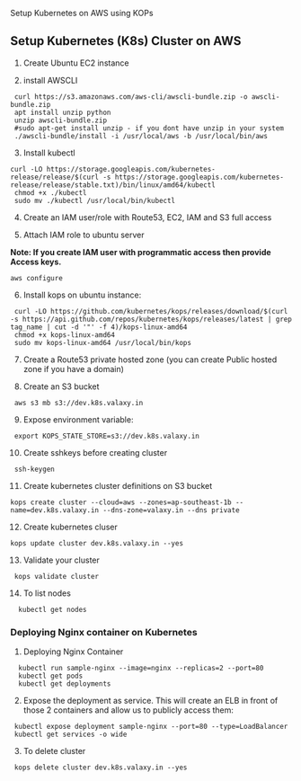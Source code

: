 Setup Kubernetes on AWS using KOPs

## Setup Kubernetes (K8s) Cluster on AWS

1. Create Ubuntu EC2 instance

2. install AWSCLI
```
 curl https://s3.amazonaws.com/aws-cli/awscli-bundle.zip -o awscli-bundle.zip
 apt install unzip python
 unzip awscli-bundle.zip
 #sudo apt-get install unzip - if you dont have unzip in your system
 ./awscli-bundle/install -i /usr/local/aws -b /usr/local/bin/aws
```
3. Install kubectl
```
curl -LO https://storage.googleapis.com/kubernetes-release/release/$(curl -s https://storage.googleapis.com/kubernetes-release/release/stable.txt)/bin/linux/amd64/kubectl
 chmod +x ./kubectl
 sudo mv ./kubectl /usr/local/bin/kubectl
```


4. Create an IAM user/role with Route53, EC2, IAM and S3 full access

5. Attach IAM role to ubuntu server

**Note: If you create IAM user with programmatic access then provide Access keys.**
``` 
aws configure
```
6. Install kops on ubuntu instance:
```
 curl -LO https://github.com/kubernetes/kops/releases/download/$(curl -s https://api.github.com/repos/kubernetes/kops/releases/latest | grep tag_name | cut -d '"' -f 4)/kops-linux-amd64
 chmod +x kops-linux-amd64
 sudo mv kops-linux-amd64 /usr/local/bin/kops
```
7. Create a Route53 private hosted zone (you can create Public hosted zone if you have a domain)

8. Create an S3 bucket
```
 aws s3 mb s3://dev.k8s.valaxy.in
```
9. Expose environment variable:
```
 export KOPS_STATE_STORE=s3://dev.k8s.valaxy.in
```
10. Create sshkeys before creating cluster
```
 ssh-keygen
```
11. Create kubernetes cluster definitions on S3 bucket
```
kops create cluster --cloud=aws --zones=ap-southeast-1b --name=dev.k8s.valaxy.in --dns-zone=valaxy.in --dns private
```
12. Create kubernetes cluser
```
kops update cluster dev.k8s.valaxy.in --yes
```
13. Validate your cluster
```
 kops validate cluster
```
14. To list nodes
```
  kubectl get nodes 
```
### Deploying Nginx container on Kubernetes
1. Deploying Nginx Container
```
  kubectl run sample-nginx --image=nginx --replicas=2 --port=80
  kubectl get pods
  kubectl get deployments
```
2. Expose the deployment as service. This will create an ELB in front of those 2 containers and allow us to publicly access them:
```
 kubectl expose deployment sample-nginx --port=80 --type=LoadBalancer
 kubectl get services -o wide
```
3. To delete cluster
```
 kops delete cluster dev.k8s.valaxy.in --yes
```
